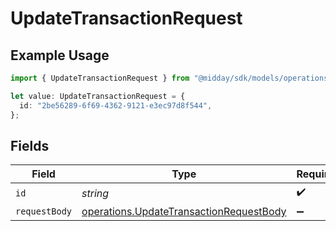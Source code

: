 # UpdateTransactionRequest

## Example Usage

```typescript
import { UpdateTransactionRequest } from "@midday/sdk/models/operations";

let value: UpdateTransactionRequest = {
  id: "2be56289-6f69-4362-9121-e3ec97d8f544",
};
```

## Fields

| Field                                                                                              | Type                                                                                               | Required                                                                                           | Description                                                                                        |
| -------------------------------------------------------------------------------------------------- | -------------------------------------------------------------------------------------------------- | -------------------------------------------------------------------------------------------------- | -------------------------------------------------------------------------------------------------- |
| `id`                                                                                               | *string*                                                                                           | :heavy_check_mark:                                                                                 | N/A                                                                                                |
| `requestBody`                                                                                      | [operations.UpdateTransactionRequestBody](../../models/operations/updatetransactionrequestbody.md) | :heavy_minus_sign:                                                                                 | N/A                                                                                                |